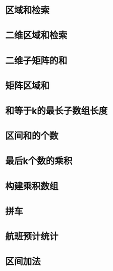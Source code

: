 # 区域和检索

# 二维区域和检索

# 二维子矩阵的和

# 矩阵区域和

# 和等于k的最长子数组长度

# 区间和的个数

# 最后k个数的乘积

# 构建乘积数组

# 拼车

# 航班预计统计

# 区间加法
